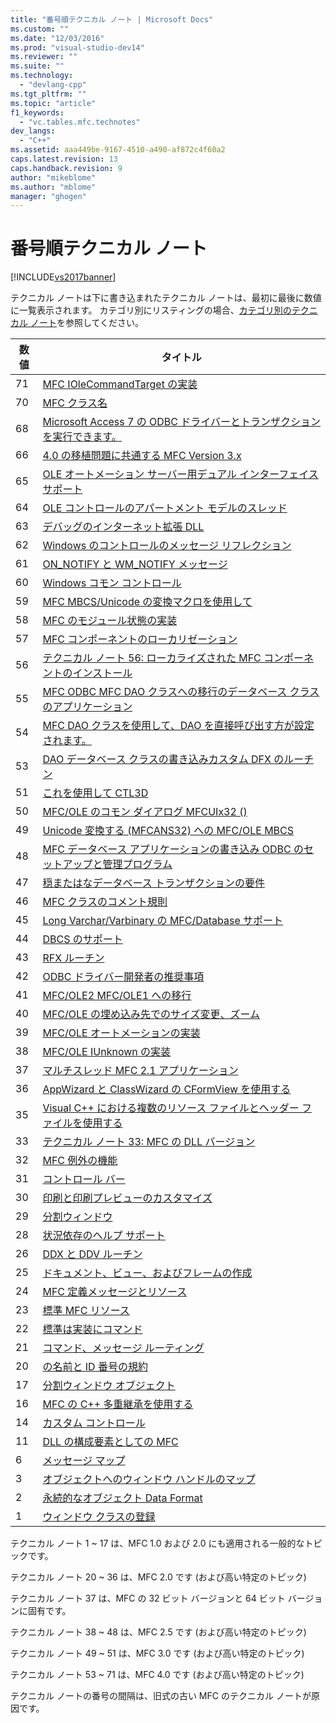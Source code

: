 ```yaml
---
title: "番号順テクニカル ノート | Microsoft Docs"
ms.custom: ""
ms.date: "12/03/2016"
ms.prod: "visual-studio-dev14"
ms.reviewer: ""
ms.suite: ""
ms.technology: 
  - "devlang-cpp"
ms.tgt_pltfrm: ""
ms.topic: "article"
f1_keywords: 
  - "vc.tables.mfc.technotes"
dev_langs: 
  - "C++"
ms.assetid: aaa449be-9167-4510-a490-af872c4f60a2
caps.latest.revision: 13
caps.handback.revision: 9
author: "mikeblome"
ms.author: "mblome"
manager: "ghogen"
---
```

# 番号順テクニカル ノート
[!INCLUDE[vs2017banner](../assembler/inline/includes/vs2017banner.md)]

テクニカル ノートは下に書き込まれたテクニカル ノートは、最初に最後に数値に一覧表示されます。  カテゴリ別にリスティングの場合、[カテゴリ別のテクニカル ノート](../mfc/technical-notes-by-category.md)を参照してください。  
  
|数値|タイトル|  
|--------|----------|  
|71|[MFC IOleCommandTarget の実装](../mfc/tn071-mfc-iolecommandtarget-implementation.md)|  
|70|[MFC クラス名](../mfc/tn070-mfc-window-class-names.md)|  
|68|[Microsoft Access 7 の ODBC ドライバーとトランザクションを実行できます。](../mfc/tn068-performing-transactions-with-the-microsoft-access-7-odbc-driver.md)|  
|66|[4.0 の移植問題に共通する MFC Version 3.x](../Topic/TN066:%20Common%20MFC%203.x%20to%204.0%20Porting%20Issues.md)|  
|65|[OLE オートメーション サーバー用デュアル インターフェイス サポート](../mfc/tn065-dual-interface-support-for-ole-automation-servers.md)|  
|64|[OLE コントロールのアパートメント モデルのスレッド](../mfc/tn064-apartment-model-threading-in-activex-controls.md)|  
|63|[デバッグのインターネット拡張 DLL](../Topic/TN063:%20Debugging%20Internet%20Extension%20DLLs.md)|  
|62|[Windows のコントロールのメッセージ リフレクション](../mfc/tn062-message-reflection-for-windows-controls.md)|  
|61|[ON\_NOTIFY と WM\_NOTIFY メッセージ](../mfc/tn061-on-notify-and-wm-notify-messages.md)|  
|60|[Windows コモン コントロール](../mfc/tn060-the-new-windows-common-controls.md)|  
|59|[MFC MBCS\/Unicode の変換マクロを使用して](../mfc/tn059-using-mfc-mbcs-unicode-conversion-macros.md)|  
|58|[MFC のモジュール状態の実装](../mfc/tn058-mfc-module-state-implementation.md)|  
|57|[MFC コンポーネントのローカリゼーション](../mfc/tn057-localization-of-mfc-components.md)|  
|56|[テクニカル ノート 56: ローカライズされた MFC コンポーネントのインストール](../Topic/TN056:%20Installation%20of%20Localized%20MFC%20Components.md)|  
|55|[MFC ODBC MFC DAO クラスへの移行のデータベース クラスのアプリケーション](../Topic/TN055:%20Migrating%20MFC%20ODBC%20Database%20Class%20Applications%20to%20MFC%20DAO%20Classes.md)|  
|54|[MFC DAO クラスを使用して、DAO を直接呼び出す方が設定されます。](../mfc/tn054-calling-dao-directly-while-using-mfc-dao-classes.md)|  
|53|[DAO データベース クラスの書き込みカスタム DFX のルーチン](../mfc/tn053-custom-dfx-routines-for-dao-database-classes.md)|  
|51|[これを使用して CTL3D](../mfc/tn051-using-ctl3d-now-and-in-the-future.md)|  
|50|[MFC\/OLE のコモン ダイアログ MFCUIx32 \(\)](../mfc/tn050-mfc-ole-common-dialogs-mfcuix32.md)|  
|49|[Unicode 変換する \(MFCANS32\) への MFC\/OLE MBCS](../mfc/tn049-mfc-ole-mbcs-to-unicode-translation-layer-mfcans32.md)|  
|48|[MFC データベース アプリケーションの書き込み ODBC のセットアップと管理プログラム](../mfc/tn048-writing-odbc-setup-and-administration-programs.md)|  
|47|[穏またはなデータベース トランザクションの要件](../mfc/tn047-relaxing-database-transaction-requirements.md)|  
|46|[MFC クラスのコメント規則](../mfc/tn046-commenting-conventions-for-the-mfc-classes.md)|  
|45|[Long Varchar\/Varbinary の MFC\/Database サポート](../mfc/tn045-mfc-database-support-for-long-varchar-varbinary.md)|  
|44|[DBCS のサポート](../mfc/tn044-mfc-support-for-dbcs.md)|  
|43|[RFX ルーチン](../Topic/TN043:%20RFX%20Routines.md)|  
|42|[ODBC ドライバー開発者の推奨事項](../mfc/tn042-odbc-driver-developer-recommendations.md)|  
|41|[MFC\/OLE2 MFC\/OLE1 への移行](../Topic/TN041:%20MFC-OLE1%20Migration%20to%20MFC-OLE%202.md)|  
|40|[MFC\/OLE の埋め込み先でのサイズ変更、ズーム](../mfc/tn040-mfc-ole-in-place-resizing-and-zooming.md)|  
|39|[MFC\/OLE オートメーションの実装](../mfc/tn039-mfc-ole-automation-implementation.md)|  
|38|[MFC\/OLE IUnknown の実装](../mfc/tn038-mfc-ole-iunknown-implementation.md)|  
|37|[マルチスレッド MFC 2.1 アプリケーション](../mfc/tn037-multithreaded-mfc-2-1-applications.md)|  
|36|[AppWizard と ClassWizard の CFormView を使用する](../mfc/tn036-using-cformview-with-appwizard-and-classwizard.md)|  
|35|[Visual C\+\+ における複数のリソース ファイルとヘッダー ファイルを使用する](../mfc/tn035-using-multiple-resource-files-and-header-files-with-visual-cpp.md)|  
|33|[テクニカル ノート 33: MFC の DLL バージョン](../mfc/tn033-dll-version-of-mfc.md)|  
|32|[MFC 例外の機能](../mfc/tn032-mfc-exception-mechanism.md)|  
|31|[コントロール バー](../mfc/tn031-control-bars.md)|  
|30|[印刷と印刷プレビューのカスタマイズ](../mfc/tn030-customizing-printing-and-print-preview.md)|  
|29|[分割ウィンドウ](../mfc/tn029-splitter-windows.md)|  
|28|[状況依存のヘルプ サポート](../mfc/tn028-context-sensitive-help-support.md)|  
|26|[DDX と DDV ルーチン](../mfc/tn026-ddx-and-ddv-routines.md)|  
|25|[ドキュメント、ビュー、およびフレームの作成](../mfc/tn025-document-view-and-frame-creation.md)|  
|24|[MFC 定義メッセージとリソース](../mfc/tn024-mfc-defined-messages-and-resources.md)|  
|23|[標準 MFC リソース](../mfc/tn023-standard-mfc-resources.md)|  
|22|[標準は実装にコマンド](../mfc/tn022-standard-commands-implementation.md)|  
|21|[コマンド、メッセージ ルーティング](../mfc/tn021-command-and-message-routing.md)|  
|20|[の名前と ID 番号の規約](../mfc/tn020-id-naming-and-numbering-conventions.md)|  
|17|[分割ウィンドウ オブジェクト](../mfc/tn017-destroying-window-objects.md)|  
|16|[MFC の C\+\+ 多重継承を使用する](../mfc/tn016-using-cpp-multiple-inheritance-with-mfc.md)|  
|14|[カスタム コントロール](../Topic/TN014:%20Custom%20Controls.md)|  
|11|[DLL の構成要素としての MFC](../mfc/tn011-using-mfc-as-part-of-a-dll.md)|  
|6|[メッセージ マップ](../mfc/tn006-message-maps.md)|  
|3|[オブジェクトへのウィンドウ ハンドルのマップ](../mfc/tn003-mapping-of-windows-handles-to-objects.md)|  
|2|[永続的なオブジェクト Data Format](../mfc/tn002-persistent-object-data-format.md)|  
|1|[ウィンドウ クラスの登録](../mfc/tn001-window-class-registration.md)|  
  
 テクニカル ノート 1 ~ 17 は、MFC 1.0 および 2.0 にも適用される一般的なトピックです。  
  
 テクニカル ノート 20 ~ 36 は、MFC 2.0 です \(および高い特定のトピック\)  
  
 テクニカル ノート 37 は、MFC の 32 ビット バージョンと 64 ビット バージョンに固有です。  
  
 テクニカル ノート 38 ~ 48 は、MFC 2.5 です \(および高い特定のトピック\)  
  
 テクニカル ノート 49 ~ 51 は、MFC 3.0 です \(および高い特定のトピック\)  
  
 テクニカル ノート 53 ~ 71 は、MFC 4.0 です \(および高い特定のトピック\)  
  
 テクニカル ノートの番号の間隔は、旧式の古い MFC のテクニカル ノートが原因です。